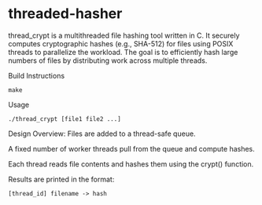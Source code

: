 # threaded-hasher

thread_crypt is a multithreaded file hashing tool written in C. It securely computes cryptographic hashes (e.g., SHA-512) for files using POSIX threads to parallelize the workload. The goal is to efficiently hash large numbers of files by distributing work across multiple threads.

Build Instructions
```
make
```

Usage
```
./thread_crypt [file1 file2 ...]
```

Design Overview:
Files are added to a thread-safe queue.

A fixed number of worker threads pull from the queue and compute hashes.

Each thread reads file contents and hashes them using the crypt() function.

Results are printed in the format:
```
[thread_id] filename -> hash
```
